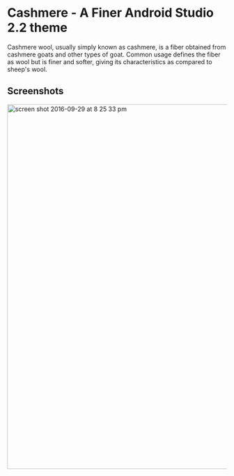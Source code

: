 # Cashmere - A Finer Android Studio 2.2 theme 
Cashmere wool, usually simply known as cashmere, is a fiber obtained from cashmere goats and other types of goat. Common usage defines the fiber as wool but is finer and softer, giving its characteristics as compared to sheep's wool.

## Screenshots
<img width="836" alt="screen shot 2016-09-29 at 8 25 33 pm" src="https://cloud.githubusercontent.com/assets/2950322/18953858/f7d188a8-8682-11e6-9e44-c001a2f1f68b.png">


## 
